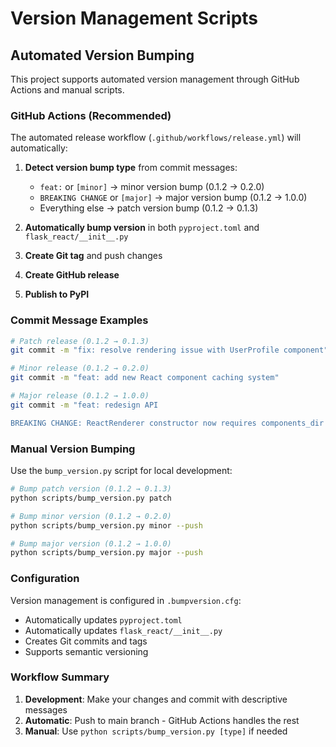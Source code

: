 # Version Management Scripts

## Automated Version Bumping

This project supports automated version management through GitHub Actions and manual scripts.

### GitHub Actions (Recommended)

The automated release workflow (`.github/workflows/release.yml`) will automatically:

1. **Detect version bump type** from commit messages:
   - `feat:` or `[minor]` → minor version bump (0.1.2 → 0.2.0)
   - `BREAKING CHANGE` or `[major]` → major version bump (0.1.2 → 1.0.0)
   - Everything else → patch version bump (0.1.2 → 0.1.3)

2. **Automatically bump version** in both `pyproject.toml` and `flask_react/__init__.py`
3. **Create Git tag** and push changes
4. **Create GitHub release**
5. **Publish to PyPI**

### Commit Message Examples

```bash
# Patch release (0.1.2 → 0.1.3)
git commit -m "fix: resolve rendering issue with UserProfile component"

# Minor release (0.1.2 → 0.2.0)  
git commit -m "feat: add new React component caching system"

# Major release (0.1.2 → 1.0.0)
git commit -m "feat: redesign API

BREAKING CHANGE: ReactRenderer constructor now requires components_dir parameter"
```

### Manual Version Bumping

Use the `bump_version.py` script for local development:

```bash
# Bump patch version (0.1.2 → 0.1.3)
python scripts/bump_version.py patch

# Bump minor version (0.1.2 → 0.2.0)
python scripts/bump_version.py minor --push

# Bump major version (0.1.2 → 1.0.0)
python scripts/bump_version.py major --push
```

### Configuration

Version management is configured in `.bumpversion.cfg`:

- Automatically updates `pyproject.toml`
- Automatically updates `flask_react/__init__.py`
- Creates Git commits and tags
- Supports semantic versioning

### Workflow Summary

1. **Development**: Make your changes and commit with descriptive messages
2. **Automatic**: Push to main branch - GitHub Actions handles the rest
3. **Manual**: Use `python scripts/bump_version.py [type]` if needed
